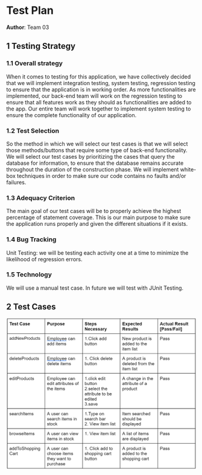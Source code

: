 # Test Plan

**Author**: Team 03

## 1 Testing Strategy

### 1.1 Overall strategy

When it comes to testing for this application, we have collectively decided that we will implement integration testing, system testing, regression testing to ensure that the application is in working order. As more functionalities are implemented, our back-end team will work on the regression testing to ensure that all features work as they should as functionalities are added to the app. Our entire team will work together to implement system testing to ensure the complete functionality of our application.

### 1.2 Test Selection

So the method in which we will select our test cases is that we will select those methods/buttons that require some type of back-end functionality. We will select our test cases by prioritizing the cases that query the database for information, to ensure that the database remains accurate throughout the duration of the construction phase. We will implement white-box techniques in order to make sure our code contains no faults and/or failures. 

### 1.3 Adequacy Criterion

The main goal of our test cases will be to properly achieve the highest percentage of statement coverage. This is our main purpose to make sure the application runs properly and given the different situations if it exists.

### 1.4 Bug Tracking

Unit Testing: we will be testing each activity one at a time to minimize the likelihood of regression errors.

### 1.5 Technology
We will use a manual test case. In future we will test with JUnit Testing.

## 2 Test Cases

![TestPlan](TestPlan.png)
